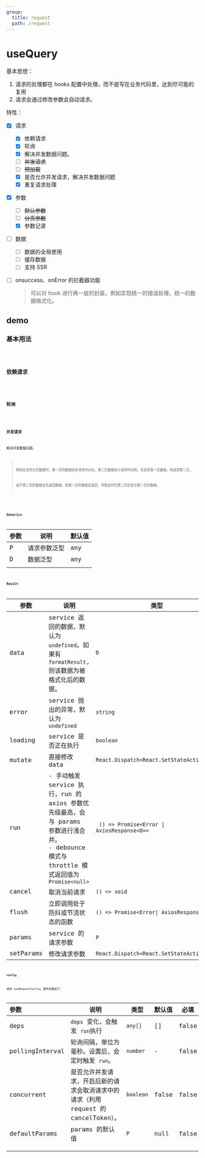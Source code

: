 ```yaml
---
group:
  title: request
  path: /request
---
```


# useQuery

基本思想：

1. 请求的处理都在 hooks 配置中处理，而不是写在业务代码里，达到尽可能的复用
2. 请求会通过修改参数会自动请求。

特性：

- [x] 请求
  - [x] 依赖请求
  - [x] 轮询
  - [x] 解决并发数据问题。
  - [ ] ~~并发请求~~
  - [ ] ~~预加载~~
  - [x] 是否允许并发请求，解决并发数据问题
  - [x] 重复请求处理
- [x] 参数
  - [ ] ~~默认参数~~
  - [ ] ~~分页参数~~
  - [x] 参数记录
- [ ] 数据
  - [ ] 数据的全局使用
  - [ ] 缓存数据
  - [ ] 支持 SSR
- [ ] onsuccess、onError 的拦截器功能

  > 可以对 hook 进行再一层的封装，例如实现统一的错误处理，统一的数据格式化。

###

## demo

### 基本用法

<code src="./Demo/ParamsRequest.tsx"/>

### 依赖请求

<code src="./Demo/Deps.tsx"/>

### 轮询

<code src="./Demo/PollginInterval.tsx"/>

### 并发请求

解决并发数据问题。

> 例如在请求分页数据时，第一页的数据较多请求时间长，第二页数据较少请求时间短。先请求第一页数据，再请求第二页。
>
> 由于第二页的数据会先返回数据，而第一页的数据后返回，导致此时在第二页却显示第一页的数据。

<code src="./Demo/Concurrent.tsx"/>

### Generics

| 参数 | 说明         | 默认值 |
| ---- | ------------ | ------ |
| P    | 请求参数泛型 | any    |
| D    | 数据泛型     | any    |
|      |              |        |

### Result

| 参数      | 说明                                                                                                                                            | 类型                                        |
| --------- | ----------------------------------------------------------------------------------------------------------------------------------------------- | ------------------------------------------- |
| data      | service 返回的数据，默认为 `undefined`。如果有 `formatResult`, 则该数据为被格式化后的数据。                                                     | `D`                                         |
| error     | service 抛出的异常，默认为 `undefined`                                                                                                          | `string`                                    |
| loading   | service 是否正在执行                                                                                                                            | `boolean`                                   |
| mutate    | 直接修改 data                                                                                                                                   | `React.Dispatch<React.SetStateAction<D>>`   |
| run       | - 手动触发 service 执行，run 的 axios 参数优先级最高，会与 params 参数进行浅合并。<br />- debounce 模式与 throttle 模式返回值为 `Promise<null>` | ` () => Promise<Error \| AxiosResponse<D>>` |
| cancel    | 取消当前请求                                                                                                                                    | `() => void`                                |
| flush     | 立即调用处于防抖或节流状态的函数                                                                                                                | `() => Promise<Error\| AxiosResponse<D>>`   |
| params    | service 的请求参数                                                                                                                              | `P`                                         |
| setParams | 修改请求参数                                                                                                                                    | `React.Dispatch<React.SetStateAction<P>>`   |

#### config

继承 useRequestConfig，额外参数如下：

| **参数**        | **说明**                                                                            | **类型**  | **默认值** | 必填  |
| :-------------- | ----------------------------------------------------------------------------------- | --------- | ---------- | ----- |
| deps            | `deps` 变化，会触发 `run`执行                                                       | `any[]`   | []         | false |
| pollingInterval | 轮询间隔，单位为毫秒。设置后，会定时触发 `run`。                                    | `number`  | -          | false |
| concurrent      | 是否允许并发请求，开启后新的请求会取消请求中的请求（利用 request 的 cancelToken）。 | `boolean` | false      | false |
| defaultParams   | params 的默认值                                                                     | `P`       | null       | false |
|                 |                                                                                     |           |            |       |
|                 |                                                                                     |           |            |       |
|                 |                                                                                     |           |            |       |
